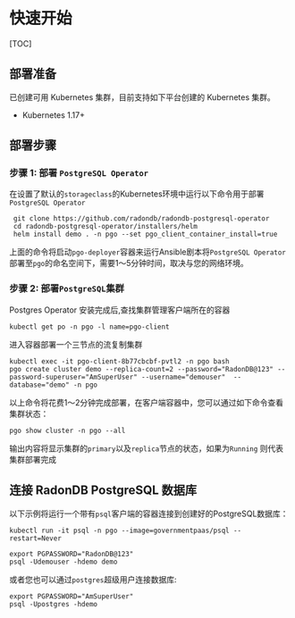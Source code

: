 


# 快速开始

[TOC]

## 部署准备

已创建可用 Kubernetes 集群，目前支持如下平台创建的 Kubernetes 集群。

- Kubernetes 1.17+

## 部署步骤

### 步骤 1: 部署 `PostgreSQL Operator`

在设置了默认的`storageclass`的Kubernetes环境中运行以下命令用于部署`PostgreSQL Operator`

```shell
 git clone https://github.com/radondb/radondb-postgresql-operator
 cd radondb-postgresql-operator/installers/helm
 helm install demo . -n pgo --set pgo_client_container_install=true 
```

上面的命令将启动`pgo-deployer`容器来运行Ansible剧本将`PostgreSQL Operator`部署至`pgo`的命名空间下，需要1～5分钟时间，取决与您的网络环境。

### 步骤 2: 部署`PostgreSQL`集群

Postgres Operator 安装完成后,查找集群管理客户端所在的容器

```shell
kubectl get po -n pgo -l name=pgo-client
```

进入容器部署一个三节点的流复制集群

```shell
kubectl exec -it pgo-client-8b77cbcbf-pvtl2 -n pgo bash
pgo create cluster demo --replica-count=2 --password="RadonDB@123" --password-superuser="AmSuperUser" --username="demouser"  --database="demo" -n pgo
```

以上命令将花费1～2分钟完成部署，在客户端容器中，您可以通过如下命令查看集群状态：

`pgo show cluster -n pgo --all`

输出内容将显示集群的`primary`以及`replica`节点的状态，如果为`Running` 则代表集群部署完成

## 连接 RadonDB PostgreSQL 数据库

以下示例将运行一个带有`psql`客户端的容器连接到创建好的PostgreSQL数据库：

```shell
kubectl run -it psql -n pgo --image=governmentpaas/psql --restart=Never 
```

```shell
export PGPASSWORD="RadonDB@123"
psql -Udemouser -hdemo demo
```

或者您也可以通过`postgres`超级用户连接数据库:

```shell
export PGPASSWORD="AmSuperUser"
psql -Upostgres -hdemo 
```